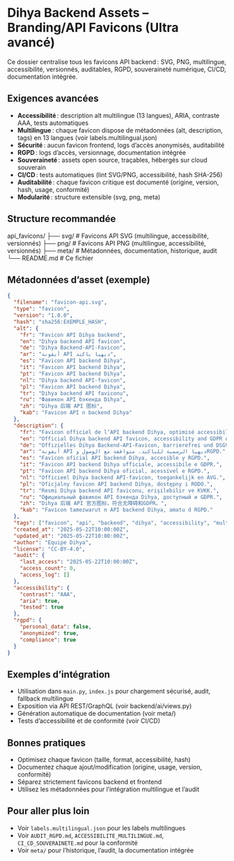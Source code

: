 # Dihya Backend Assets – Branding/API Favicons (Ultra avancé)

Ce dossier centralise tous les favicons API backend : SVG, PNG, multilingue, accessibilité, versionnés, auditables, RGPD, souveraineté numérique, CI/CD, documentation intégrée.

## Exigences avancées
- **Accessibilité** : description alt multilingue (13 langues), ARIA, contraste AAA, tests automatiques
- **Multilingue** : chaque favicon dispose de métadonnées (alt, description, tags) en 13 langues (voir labels.multilingual.json)
- **Sécurité** : aucun favicon frontend, logs d’accès anonymisés, auditabilité
- **RGPD** : logs d’accès, versionnage, documentation intégrée
- **Souveraineté** : assets open source, traçables, hébergés sur cloud souverain
- **CI/CD** : tests automatiques (lint SVG/PNG, accessibilité, hash SHA-256)
- **Auditabilité** : chaque favicon critique est documenté (origine, version, hash, usage, conformité)
- **Modularité** : structure extensible (svg, png, meta)

## Structure recommandée
api_favicons/
├── svg/                  # Favicons API SVG (multilingue, accessibilité, versionnés)
├── png/                  # Favicons API PNG (multilingue, accessibilité, versionnés)
├── meta/                 # Métadonnées, documentation, historique, audit
└── README.md             # Ce fichier

## Métadonnées d’asset (exemple)
```json
{
  "filename": "favicon-api.svg",
  "type": "favicon",
  "version": "1.0.0",
  "hash": "sha256:EXEMPLE_HASH",
  "alt": {
    "fr": "Favicon API Dihya backend",
    "en": "Dihya backend API favicon",
    "de": "Dihya Backend-API-Favicon",
    "ar": "أيقونة API ديهيا باكند",
    "es": "Favicon API backend Dihya",
    "it": "Favicon API backend Dihya",
    "pt": "Favicon API backend Dihya",
    "nl": "Dihya backend API-favicon",
    "pl": "Favicon API backend Dihya",
    "tr": "Dihya backend API faviconu",
    "ru": "Фавикон API бэкенда Dihya",
    "zh": "Dihya 后端 API 图标",
    "kab": "Favicon API n backend Dihya"
  },
  "description": {
    "fr": "Favicon officiel de l’API backend Dihya, optimisé accessibilité et RGPD.",
    "en": "Official Dihya backend API favicon, accessibility and GDPR optimized.",
    "de": "Offizielles Dihya Backend-API-Favicon, barrierefrei und DSGVO-konform.",
    "ar": "أيقونة API ديهيا الرسمية للباكند، متوافقة مع الوصول وRGPD.",
    "es": "Favicon oficial API backend Dihya, accesible y RGPD.",
    "it": "Favicon API backend Dihya ufficiale, accessibile e GDPR.",
    "pt": "Favicon API backend Dihya oficial, acessível e RGPD.",
    "nl": "Officieel Dihya backend API-favicon, toegankelijk en AVG.",
    "pl": "Oficjalny favicon API backend Dihya, dostępny i RODO.",
    "tr": "Resmi Dihya backend API faviconu, erişilebilir ve KVKK.",
    "ru": "Официальный фавикон API бэкенда Dihya, доступный и GDPR.",
    "zh": "Dihya 后端 API 官方图标，符合无障碍和GDPR。",
    "kab": "Favicon tamezwarut n API backend Dihya, amatu d RGPD."
  },
  "tags": ["favicon", "api", "backend", "dihya", "accessibility", "multilingual", "open source", "audit"],
  "created_at": "2025-05-22T10:00:00Z",
  "updated_at": "2025-05-22T10:00:00Z",
  "author": "Equipe Dihya",
  "license": "CC-BY-4.0",
  "audit": {
    "last_access": "2025-05-22T10:00:00Z",
    "access_count": 0,
    "access_log": []
  },
  "accessibility": {
    "contrast": "AAA",
    "aria": true,
    "tested": true
  },
  "rgpd": {
    "personal_data": false,
    "anonymized": true,
    "compliance": true
  }
}
```

## Exemples d’intégration
- Utilisation dans `main.py`, `index.js` pour chargement sécurisé, audit, fallback multilingue
- Exposition via API REST/GraphQL (voir backend/ai/views.py)
- Génération automatique de documentation (voir meta/)
- Tests d’accessibilité et de conformité (voir CI/CD)

## Bonnes pratiques
- Optimisez chaque favicon (taille, format, accessibilité, hash)
- Documentez chaque ajout/modification (origine, usage, version, conformité)
- Séparez strictement favicons backend et frontend
- Utilisez les métadonnées pour l’intégration multilingue et l’audit

## Pour aller plus loin
- Voir `labels.multilingual.json` pour les labels multilingues
- Voir `AUDIT_RGPD.md`, `ACCESSIBILITE_MULTILINGUE.md`, `CI_CD_SOUVERAINETE.md` pour la conformité
- Voir `meta/` pour l’historique, l’audit, la documentation intégrée
